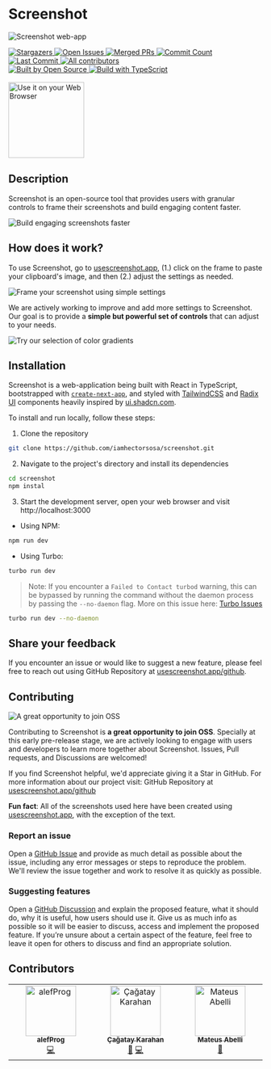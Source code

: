 # Screenshot

![Screenshot web-app](https://usescreenshot.app/home.png)

<!-- STAT BADGES - Do not remove or modify this section -->
<div>
<a href="https://github.com/iamhectorsosa/screenshot/stargazers" target="_blank">
  <img alt="Stargazers" src="https://flat.badgen.net/github/stars/iamhectorsosa/screenshot" />
</a>
<a href="https://github.com/iamhectorsosa/screenshot/issues" target="_blank">
  <img alt="Open Issues" src="https://flat.badgen.net/github/open-issues/iamhectorsosa/screenshot" />
</a>
<a href="https://github.com/iamhectorsosa/screenshot/pulls" target="_blank">
  <img alt="Merged PRs" src="https://flat.badgen.net/github/merged-prs/iamhectorsosa/screenshot" />
</a>
<a href="https://github.com/iamhectorsosa/screenshot/commits/main" target="_blank">
  <img alt="Commit Count" src="https://flat.badgen.net/github/commits/iamhectorsosa/screenshot/main" />
</a>
<a href="https://github.com/iamhectorsosa/screenshot/commits/main" target="_blank">
  <img alt="Last Commit" src="https://flat.badgen.net/github/last-commit/iamhectorsosa/screenshot/main" />
</a>
<a href="#contributors">
  <img alt="All contributors" src="https://flat.badgen.net/github/contributors/iamhectorsosa/screenshot" />
</a>
</div>

<!-- GENERAL BADGES - Do not remove or modify this section -->
<div>
<a href="https://github.com/iamhectorsosa/screenshot">
  <img alt="Built by Open Source" src="https://flat.badgen.net/badge/built%20by/Open%20Source/red?icon=heart" />
</a>
<a href="https://github.com/iamhectorsosa/screenshot">
  <img alt="Build with TypeScript" src="https://flat.badgen.net/badge/built%20with/TypeScript/blue?icon=GitHub" />
</a>
</div>

<br/>

<a href="https://usescreenshot.app/" target="_blank">
<img alt="Use it on your Web Browser" src="https://usescreenshot.app/web-app-badge.png" width="150px" height="auto">
</a>

## Description

Screenshot is an open-source tool that provides users with granular controls to frame their screenshots and build engaging content faster.

![Build engaging screenshots faster](https://usescreenshot.app/teasers/Slide-0.png)

## How does it work?

To use Screenshot, go to [usescreenshot.app](https://usescreenshot.app), (1.) click on the frame to paste your clipboard's image, and then (2.) adjust the settings as needed.

![Frame your screenshot using simple settings](https://usescreenshot.app/teasers/Slide-1.png)

We are actively working to improve and add more settings to Screenshot. Our goal is to provide a **simple but powerful set of controls** that can adjust to your needs.

![Try our selection of color gradients](https://usescreenshot.app/teasers/Slide-2.png)

## Installation

Screenshot is a web-application being built with React in TypeScript, bootstrapped with [`create-next-app`](https://github.com/vercel/next.js/tree/canary/packages/create-next-app), and styled with [TailwindCSS](https://tailwindcss.com/) and [Radix UI](https://www.radix-ui.com/) components heavily inspired by [ui.shadcn.com](https://ui.shadcn.com/).

To install and run locally, follow these steps:

1. Clone the repository

```bash
git clone https://github.com/iamhectorsosa/screenshot.git
```

2. Navigate to the project's directory and install its dependencies

```bash
cd screenshot
npm instal
```

3. Start the development server, open your web browser and visit http://localhost:3000

- Using NPM:

```bash
npm run dev
```

- Using Turbo:

```bash
turbo run dev
```

> Note: If you encounter a `Failed to Contact turbod` warning, this can be bypassed by running the command without the daemon process by passing the `--no-daemon` flag. More on this issue here: [Turbo Issues](https://github.com/vercel/turbo/issues/2034)

```bash
turbo run dev --no-daemon
```

## Share your feedback

If you encounter an issue or would like to suggest a new feature, please feel free to reach out using GitHub Repository at [usescreenshot.app/github](https://usescreenshot.app/github).

## Contributing

![A great opportunity to join OSS](https://usescreenshot.app/teasers/Slide-3.png)

Contributing to Screenshot is **a great opportunity to join OSS**. Specially at this early pre-release stage, we are actively looking to engage with users and developers to learn more together about Screenshot. Issues, Pull requests, and Discussions are welcomed!

If you find Screenshot helpful, we'd appreciate giving it a Star in GitHub. For more information about our project visit: GitHub Repository at [usescreenshot.app/github](https://usescreenshot.app/github)

**Fun fact**: All of the screenshots used here have been created using [usescreenshot.app](https://usescreenshot.app), with the exception of the text.

### Report an issue

Open a [GitHub Issue](https://github.com/iamhectorsosa/screenshot/issues/new) and provide as much detail as possible about the issue, including any error messages or steps to reproduce the problem. We'll review the issue together and work to resolve it as quickly as possible.

### Suggesting features

Open a [GitHub Discussion](https://github.com/iamhectorsosa/screenshot/discussions/new/choose) and explain the proposed feature, what it should do, why it is useful, how users should use it. Give us as much info as possible so it will be easier to discuss, access and implement the proposed feature. If you’re unsure about a certain aspect of the feature, feel free to leave it open for others to discuss and find an appropriate solution.

## Contributors

<!-- ALL-CONTRIBUTORS-LIST:START - Do not remove or modify this section -->
<!-- prettier-ignore-start -->
<!-- markdownlint-disable -->
<table>
  <tbody>
    <tr>
      <td align="center" valign="top" width="14.28%"><a href="https://github.com/alefDev-prog"><img src="https://avatars.githubusercontent.com/u/114575583?v=4?s=100" width="100px;" alt="alefProg"/><br /><sub><b>alefProg</b></sub></a><br /><a href="https://github.com/iamhectorsosa/screenshot/commits?author=alefDev-prog" title="Code">💻</a></td>
      <td align="center" valign="top" width="14.28%"><a href="http://kodbilen.com"><img src="https://avatars.githubusercontent.com/u/7461799?v=4?s=100" width="100px;" alt="Çağatay Karahan"/><br /><sub><b>Çağatay Karahan</b></sub></a><br /><a href="#ideas-kodbilenadam" title="Ideas, Planning, & Feedback">🤔</a> <a href="https://github.com/iamhectorsosa/screenshot/commits?author=kodbilenadam" title="Code">💻</a></td>
      <td align="center" valign="top" width="14.28%"><a href="https://mateusabelli.github.io/"><img src="https://avatars.githubusercontent.com/u/43862225?v=4?s=100" width="100px;" alt="Mateus Abelli"/><br /><sub><b>Mateus Abelli</b></sub></a><br /><a href="#ideas-mateusabelli" title="Ideas, Planning, & Feedback">🤔</a></td>
    </tr>
  </tbody>
</table>

<!-- markdownlint-restore -->
<!-- prettier-ignore-end -->

<!-- ALL-CONTRIBUTORS-LIST:END -->
<!-- prettier-ignore-start -->
<!-- markdownlint-disable -->

<!-- markdownlint-restore -->
<!-- prettier-ignore-end -->

<!-- ALL-CONTRIBUTORS-LIST:END -->
